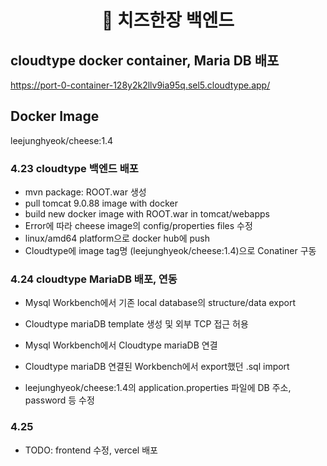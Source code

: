 <h1 align="center">
  🧀 치즈한장 백엔드
</h1>

## cloudtype docker container, Maria DB 배포

https://port-0-container-128y2k2llv9ia95q.sel5.cloudtype.app/

## Docker Image

leejunghyeok/cheese:1.4

### 4.23 cloudtype 백엔드 배포

-   mvn package: ROOT.war 생성
-   pull tomcat 9.0.88 image with docker
-   build new docker image with ROOT.war in tomcat/webapps
-   Error에 따라 cheese image의 config/properties files 수정
-   linux/amd64 platform으로 docker hub에 push
-   Cloudtype에 image tag명 (leejunghyeok/cheese:1.4)으로 Conatiner 구동

### 4.24 cloudtype MariaDB 배포, 연동

-   Mysql Workbench에서 기존 local database의 structure/data export
-   Cloudtype mariaDB template 생성 및 외부 TCP 접근 허용
-   Mysql Workbench에서 Cloudtype mariaDB 연결
-   Cloudtype mariaDB 연결된 Workbench에서 export했던 .sql import

-   leejunghyeok/cheese:1.4의 application.properties 파일에 DB 주소, password 등 수정

### 4.25

-   TODO: frontend 수정, vercel 배포
